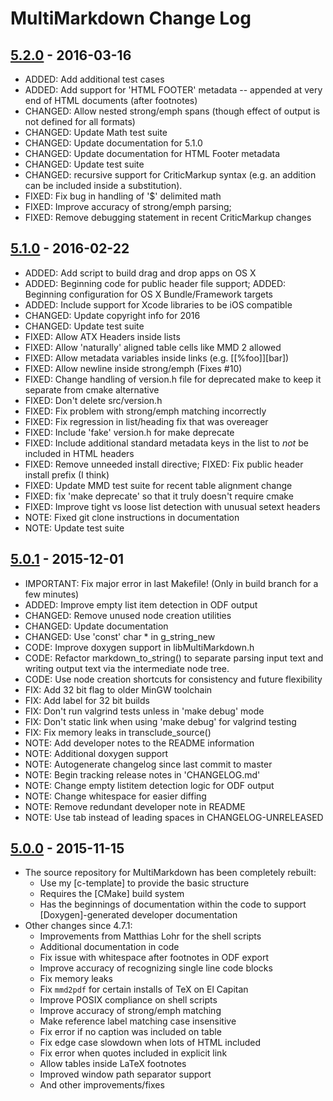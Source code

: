 # MultiMarkdown Change Log #


## [5.2.0] - 2016-03-16 ##

*	ADDED: Add additional test cases
*	ADDED: Add support for 'HTML FOOTER' metadata -- appended at very end of HTML documents (after footnotes)
*	CHANGED: Allow nested strong/emph spans (though effect of output is not defined for all formats)
*	CHANGED: Update Math test suite
*	CHANGED: Update documentation for 5.1.0
*	CHANGED: Update documentation for HTML Footer metadata
*	CHANGED: Update test suite
*	CHANGED: recursive support for CriticMarkup syntax (e.g. an addition can be included inside a substitution).
*	FIXED: Fix bug in handling of '$' delimited math
*	FIXED: Improve accuracy of strong/emph parsing;
*	FIXED: Remove debugging statement in recent CriticMarkup changes


## [5.1.0] - 2016-02-22 ##

*	ADDED: Add script to build drag and drop apps on OS X
*	ADDED: Beginning code for public header file support; ADDED: Beginning configuration for OS X Bundle/Framework targets
*	ADDED: Include support for Xcode libraries to be iOS compatible
*	CHANGED: Update copyright info for 2016
*	CHANGED: Update test suite
*	FIXED: Allow ATX Headers inside lists
*	FIXED: Allow 'naturally' aligned table cells like MMD 2 allowed
*	FIXED: Allow metadata variables inside links (e.g. [[%foo]][bar])
*	FIXED: Allow newline inside strong/emph (Fixes #10)
*	FIXED: Change handling of version.h file for deprecated make to keep it separate from cmake alternative
*	FIXED: Don't delete src/version.h
*	FIXED: Fix problem with strong/emph matching incorrectly
*	FIXED: Fix regression in list/heading fix that was overeager
*	FIXED: Include 'fake' version.h for make deprecate
*	FIXED: Include additional standard metadata keys in the list to *not* be included in HTML headers
*	FIXED: Remove unneeded install directive; FIXED: Fix public header install prefix (I think)
*	FIXED: Update MMD test suite for recent table alignment change
*	FIXED: fix 'make deprecate' so that it truly doesn't require cmake
*	FIXED: Improve tight vs loose list detection with unusual setext headers
*	NOTE: Fixed git clone instructions in documentation
*	NOTE: Update test suite


## [5.0.1] - 2015-12-01 ##

*	IMPORTANT: Fix major error in last Makefile! (Only in build branch for a few minutes)
*	ADDED: Improve empty list item detection in ODF output
*	CHANGED: Remove unused node creation utilities
*	CHANGED: Update documentation
*	CHANGED: Use 'const' char * in g_string_new
*	CODE: Improve doxygen support in libMultiMarkdown.h
*	CODE: Refactor markdown_to_string() to separate parsing input text and writing output text via the intermediate node tree.
*	CODE: Use node creation shortcuts for consistency and future flexibility
*	FIX: Add 32 bit flag to older MinGW toolchain
*	FIX: Add label for 32 bit builds
*	FIX: Don't run valgrind tests unless in 'make debug' mode
*	FIX: Don't static link when using 'make debug' for valgrind testing
*	FIX: Fix memory leaks in transclude_source()
*	NOTE: Add developer notes to the README information
*	NOTE: Additional doxygen support
*	NOTE: Autogenerate changelog since last commit to master
*	NOTE: Begin tracking release notes in 'CHANGELOG.md'
*	NOTE: Change empty listitem detection logic for ODF output
*	NOTE: Change whitespace for easier diffing
*	NOTE: Remove redundant developer note in README
*	NOTE: Use tab instead of leading spaces in CHANGELOG-UNRELEASED


## [5.0.0] - 2015-11-15 ##

* The source repository for MultiMarkdown has been completely rebuilt:
	* Use my [c-template] to provide the basic structure
	* Requires the [CMake] build system
	* Has the beginnings of documentation within the code to support
		[Doxygen]-generated developer documentation
* Other changes since 4.7.1:
	* Improvements from Matthias Lohr for the shell scripts
	* Additional documentation in code
	* Fix issue with whitespace after footnotes in ODF export
	* Improve accuracy of recognizing single line code blocks
	* Fix memory leaks
	* Fix `mmd2pdf` for certain installs of TeX on El Capitan
	* Improve POSIX compliance on shell scripts
	* Improve accuracy of strong/emph matching
	* Make reference label matching case insensitive
	* Fix error if no caption was included on table
	* Fix edge case slowdown when lots of HTML included
	* Fix error when quotes included in explicit link
	* Allow tables inside LaTeX footnotes
	* Improved window path separator support
	* And other improvements/fixes



[5.0.0]: https://github.com/fletcher/MultiMarkdown-5/releases/tag/5.0
[5.0.1]: https://github.com/fletcher/MultiMarkdown-5/releases/tag/5.0.1
[5.1.0]: https://github.com/fletcher/MultiMarkdown-5/releases/tag/5.1.0
[5.2.0]: https://github.com/fletcher/MultiMarkdown-5/releases/tag/5.2.0
